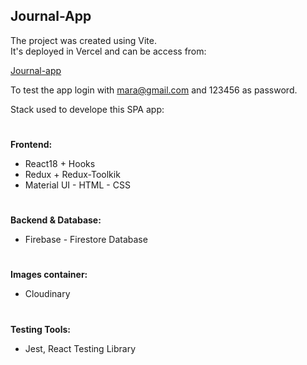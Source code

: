 ## Journal-App 

The project was created using Vite.  
It's deployed in Vercel and can be access from:  

[Journal-app](https://journal-app-phi.vercel.app/)  

To test the app login with mara@gmail.com and 123456 as password.

Stack used to develope this SPA app:  

 
#
**Frontend:**  
* React18 + Hooks  
* Redux + Redux-Toolkik  
* Material UI - HTML - CSS
#
**Backend & Database:**  
* Firebase - Firestore Database
#
**Images container:**  
* Cloudinary
#
**Testing Tools:**  
* Jest, React Testing Library
#